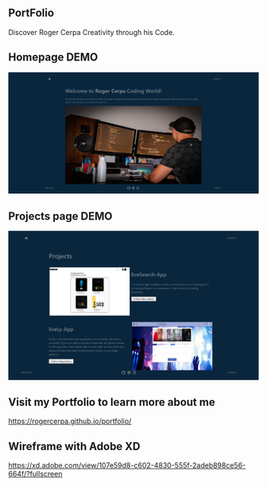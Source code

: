 ## PortFolio
Discover Roger Cerpa Creativity through his Code.


## Homepage DEMO
![Homepage](https://github.com/rogercerpa/portfolio/blob/master/client/src/pages/Assets/images/homepage.PNG)

## Projects page DEMO
![Project-Page](https://github.com/rogercerpa/portfolio/blob/master/client/src/pages/Assets/images/projectpage.PNG)



## Visit my Portfolio to learn more about me
 https://rogercerpa.github.io/portfolio/


## Wireframe with Adobe XD
https://xd.adobe.com/view/107e59d8-c602-4830-555f-2adeb898ce56-664f/?fullscreen
